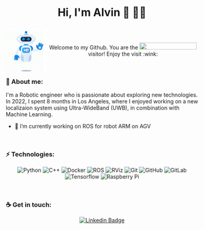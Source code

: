 # <p align="center"> Hi, I'm Alvin :call_me_hand: :man_technologist: </p>
<a><img align="left" width="110" height="110" src="https://github.com/mataruzz/mataruzz/blob/main/GIF/robot-hi-robot.gif"></a> 
<p align="center"> <br> <br> 
Welcome to my Github. You are the  <img src="https://profile-counter.glitch.me/mataruzz/count.svg" width = "150" height="18"/>  visitor! Enjoy the visit :wink:
</p> <br> 

### :speech_balloon: About me: 
I'm a Robotic engineer who is passionate about exploring new technologies. In 2022, I spent 8 months in Los Angeles, where I enjoyed working on a new localizaion system using Ultra-WideBand (UWB), in combination with Machine Learning. 
- 🔭 I’m currently working on ROS for robot ARM on AGV 
<br />


### :zap: Technologies:
<div align="center">

![Python](https://img.shields.io/badge/-Python-gold?style=flat-square&logo=Python)
![C++](https://img.shields.io/badge/-C++-00599C?style=flat-square&logo=c)
![Docker](https://img.shields.io/badge/-Docker-ECF0F1?style=flat-square&logo=docker)
![ROS](https://img.shields.io/badge/-ROS-grey?style=flat-square&logo=ROS)
![RViz](https://img.shields.io/badge/-RViz-1DA4FF?style=flat-square&logo=RViz)
![Git](https://img.shields.io/badge/-Git-black?style=flat-square&logo=git)
![GitHub](https://img.shields.io/badge/-GitHub-181717?style=flat-square&logo=github)
![GitLab](https://img.shields.io/badge/-GitLab-FCA121?style=flat-square&logo=gitlab)
![Tensorflow](https://img.shields.io/badge/-Tensorflow-F4F6F6?style=flat-square&logo=Tensorflow)
![Raspberry Pi](https://img.shields.io/badge/-Raspberry%20Pi-C51A4A?style=flat-square&logo=Raspberry-Pi)

</div>
<br> 

### :coffee: Get in touch:
<div align="center">

[![Linkedin Badge](https://img.shields.io/badge/-Alvin_Matarozzo-blue?style=flat-square&logo=Linkedin&logoColor=white&link=https://www.linkedin.com/in/alvin-matarozzo-21439b202/)](https://www.linkedin.com/in/alvin-matarozzo-21439b202/)

</div>


<!-- Top languages, for when I will upload projects> 
[![Top Langs](https://github-readme-stats-git-masterrstaa-rickstaa.vercel.app/api/top-langs/?username=mataruzz&theme=codeSTACKr)](https://github.com/anuraghazra/github-readme-stats)
<-->


<!--
**mataruzz/mataruzz** is a ✨ _special_ ✨ repository because its `README.md` (this file) appears on your GitHub profile.

Here are some ideas to get you started:

- 🔭 I’m currently working on ...

-->
